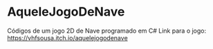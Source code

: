 # AqueleJogoDeNave
 Códigos de um jogo 2D de Nave programado em C#
Link para o jogo: https://vhfsousa.itch.io/aquelejogodenave
